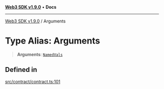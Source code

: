 [**Web3 SDK v1.9.0**](../README.md) • **Docs**

***

[Web3 SDK v1.9.0](../globals.md) / Arguments

# Type Alias: Arguments

> **Arguments**: [`NamedVals`](NamedVals.md)

## Defined in

[src/contract/contract.ts:101](https://github.com/Mystic-Nayy/alephium-web3/blob/ee41f5e0e7d7fb0b155fe62f05b2ac03772895ca/packages/web3/src/contract/contract.ts#L101)
